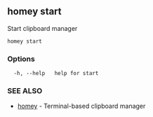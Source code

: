 ## homey start

Start clipboard manager

```
homey start
```

### Options

```
  -h, --help   help for start
```

### SEE ALSO

* [homey](homey.md)	 - Terminal-based clipboard manager

